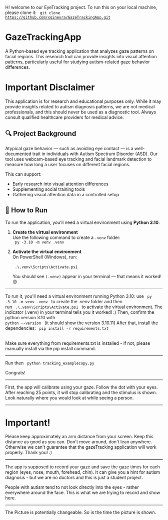 
H! welcome to our EyeTracking project. To run this on your local machine, please clone it: <code> git clone https://github.com/xginevra/GazeTrackingApp.git </code>

# GazeTrackingApp
A Python-based eye tracking application that analyzes gaze patterns on facial regions. This research tool can provide insights into visual attention patterns, particularly useful for studying autism-related gaze behavior differences.

# Important Disclaimer
This application is for research and educational purposes only. While it may provide insights related to autism diagnosis patterns, we are not medical professionals, and this should never be used as a diagnostic tool. Always consult qualified healthcare providers for medical advice.

## 🔍 Project Background

Atypical gaze behavior — such as avoiding eye contact — is a well-documented trait in individuals with Autism Spectrum Disorder (ASD). Our tool uses webcam-based eye tracking and facial landmark detection to measure how long a user focuses on different facial regions.

This can support:
- Early research into visual attention differences  
- Supplementing social training tools  
- Gathering visual attention data in a controlled setup


## 🚀 How to Run

To run the application, you'll need a virtual environment using **Python 3.10**.

1. **Create the virtual environment**  
   Use the following command to create a `.venv` folder:  
   <code> py -3.10 -m venv .venv </code>

2. **Activate the virtual environment**  
   On PowerShell (Windows), run:  
   <br><code> .\\.venv\Scripts\Activate.ps1 </code>

   You should see `(.venv)` appear in your terminal — that means it worked! 😊





------

To run it, you'll need a virtual environment running Python 3.10:
use <code> py -3.10 -m venv .venv </code> to create the .venv folder
and then <br> run <code> .\\.venv\Scripts\Activate.ps1 </code> to activate the virtual environment.
The indicator (.venv) in your terminal tells you it worked! :) Then, confirm the python version 3.10 with <code> python --version </code> (it should show the version 3.10.11)
After that, install the dependencies: <code> pip install -r requirements.txt </code> <br> 

Make sure everything from requirements.txt is installed - if not, please manually install via the  pip install  command.

-----

Run then <code> python tracking_examplecopy.py </code>

Congrats!

------

First, the app will calibrate using your gaze. Follow the dot with your eyes. 
After reaching 25 points, it will stop calibrating and the stimulus is shown.
Look naturally where you would look at while seeing a person. 

------

# Important! 

Please keep approximately an arm distance from your screen.
Keep this distance as good as you can. Don't move around, don't lean anywhere.
Otherwise we can't guarantee that the gazeTracking application will work properly.
Thank you! :)

-----

The app is supposed to record your gaze and save the gaze times for each region (eyes, nose, mouth, forehead, chin). 
It can give you a hint for autism diagnosis - but we are no doctors and this is just a student project. 

People with autism tend to not look directly into the eyes - rather everywhere around the face. This is what we are trying to record and show here.

-----


The Picture is potentially changeable. So is the time the picture is shown.
